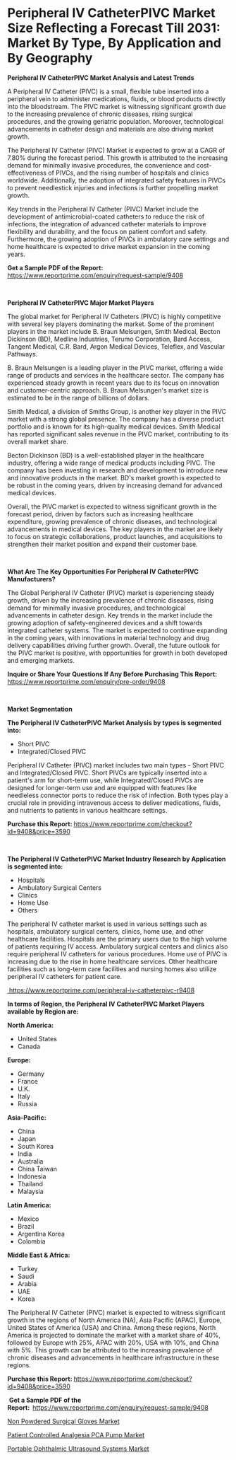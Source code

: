 <p><h1>Peripheral IV CatheterPIVC Market Size Reflecting a Forecast Till 2031: Market By Type, By Application and By Geography</h1></p><p><strong>Peripheral IV CatheterPIVC Market Analysis and Latest Trends</strong></p>
<p><p>A Peripheral IV Catheter (PIVC) is a small, flexible tube inserted into a peripheral vein to administer medications, fluids, or blood products directly into the bloodstream. The PIVC market is witnessing significant growth due to the increasing prevalence of chronic diseases, rising surgical procedures, and the growing geriatric population. Moreover, technological advancements in catheter design and materials are also driving market growth.</p><p>The Peripheral IV Catheter (PIVC) Market is expected to grow at a CAGR of 7.80% during the forecast period. This growth is attributed to the increasing demand for minimally invasive procedures, the convenience and cost-effectiveness of PIVCs, and the rising number of hospitals and clinics worldwide. Additionally, the adoption of integrated safety features in PIVCs to prevent needlestick injuries and infections is further propelling market growth.</p><p>Key trends in the Peripheral IV Catheter (PIVC) Market include the development of antimicrobial-coated catheters to reduce the risk of infections, the integration of advanced catheter materials to improve flexibility and durability, and the focus on patient comfort and safety. Furthermore, the growing adoption of PIVCs in ambulatory care settings and home healthcare is expected to drive market expansion in the coming years.</p></p>
<p><strong>Get a Sample PDF of the Report:&nbsp;</strong> <a href="https://www.reportprime.com/enquiry/request-sample/9408">https://www.reportprime.com/enquiry/request-sample/9408</a></p>
<p>&nbsp;</p>
<p><strong>Peripheral IV CatheterPIVC Major Market Players</strong></p>
<p><p>The global market for Peripheral IV Catheters (PIVC) is highly competitive with several key players dominating the market. Some of the prominent players in the market include B. Braun Melsungen, Smith Medical, Becton Dickinson (BD), Medline Industries, Terumo Corporation, Bard Access, Tangent Medical, C.R. Bard, Argon Medical Devices, Teleflex, and Vascular Pathways.</p><p>B. Braun Melsungen is a leading player in the PIVC market, offering a wide range of products and services in the healthcare sector. The company has experienced steady growth in recent years due to its focus on innovation and customer-centric approach. B. Braun Melsungen's market size is estimated to be in the range of billions of dollars.</p><p>Smith Medical, a division of Smiths Group, is another key player in the PIVC market with a strong global presence. The company has a diverse product portfolio and is known for its high-quality medical devices. Smith Medical has reported significant sales revenue in the PIVC market, contributing to its overall market share.</p><p>Becton Dickinson (BD) is a well-established player in the healthcare industry, offering a wide range of medical products including PIVC. The company has been investing in research and development to introduce new and innovative products in the market. BD's market growth is expected to be robust in the coming years, driven by increasing demand for advanced medical devices.</p><p>Overall, the PIVC market is expected to witness significant growth in the forecast period, driven by factors such as increasing healthcare expenditure, growing prevalence of chronic diseases, and technological advancements in medical devices. The key players in the market are likely to focus on strategic collaborations, product launches, and acquisitions to strengthen their market position and expand their customer base.</p></p>
<p>&nbsp;</p>
<p><strong>What Are The Key Opportunities For Peripheral IV CatheterPIVC Manufacturers?</strong></p>
<p><p>The Global Peripheral IV Catheter (PIVC) market is experiencing steady growth, driven by the increasing prevalence of chronic diseases, rising demand for minimally invasive procedures, and technological advancements in catheter design. Key trends in the market include the growing adoption of safety-engineered devices and a shift towards integrated catheter systems. The market is expected to continue expanding in the coming years, with innovations in material technology and drug delivery capabilities driving further growth. Overall, the future outlook for the PIVC market is positive, with opportunities for growth in both developed and emerging markets.</p></p>
<p><strong>Inquire or Share Your Questions If Any Before Purchasing This Report:</strong> <a href="https://www.reportprime.com/enquiry/pre-order/9408">https://www.reportprime.com/enquiry/pre-order/9408</a></p>
<p>&nbsp;</p>
<p><strong>Market Segmentation</strong></p>
<p><strong>The Peripheral IV CatheterPIVC Market Analysis by types is segmented into:</strong></p>
<p><ul><li>Short PIVC</li><li>Integrated/Closed PIVC</li></ul></p>
<p><p>Peripheral IV Catheter (PIVC) market includes two main types - Short PIVC and Integrated/Closed PIVC. Short PIVCs are typically inserted into a patient's arm for short-term use, while Integrated/Closed PIVCs are designed for longer-term use and are equipped with features like needleless connector ports to reduce the risk of infection. Both types play a crucial role in providing intravenous access to deliver medications, fluids, and nutrients to patients in various healthcare settings.</p></p>
<p><strong>Purchase this Report:&nbsp;</strong><a href="https://www.reportprime.com/checkout?id=9408&price=3590">https://www.reportprime.com/checkout?id=9408&price=3590</a></p>
<p>&nbsp;</p>
<p><strong>The Peripheral IV CatheterPIVC Market Industry Research by Application is segmented into:</strong></p>
<p><ul><li>Hospitals</li><li>Ambulatory Surgical Centers</li><li>Clinics</li><li>Home Use</li><li>Others</li></ul></p>
<p><p>The peripheral IV catheter market is used in various settings such as hospitals, ambulatory surgical centers, clinics, home use, and other healthcare facilities. Hospitals are the primary users due to the high volume of patients requiring IV access. Ambulatory surgical centers and clinics also require peripheral IV catheters for various procedures. Home use of PIVC is increasing due to the rise in home healthcare services. Other healthcare facilities such as long-term care facilities and nursing homes also utilize peripheral IV catheters for patient care.</p></p>
<p><a href="https://www.reportprime.com/peripheral-iv-catheterpivc-r9408">&nbsp;https://www.reportprime.com/peripheral-iv-catheterpivc-r9408</a></p>
<p><strong>In terms of Region, the Peripheral IV CatheterPIVC Market Players available by Region are:</strong></p>
<p>
    <p> <strong> North America: </strong>
        <ul>
            <li>United States</li>
            <li>Canada</li>
        </ul>
        </p> 
    <p> <strong> Europe: </strong>
        <ul>
            <li>Germany</li>
            <li>France</li>
            <li>U.K.</li>
            <li>Italy</li>
            <li>Russia</li>
        </ul>
        </p> 
    <p> <strong> Asia-Pacific: </strong>
        <ul>
            <li>China</li>
            <li>Japan</li>
            <li>South Korea</li>
            <li>India</li>
            <li>Australia</li>
            <li>China Taiwan</li>
            <li>Indonesia</li>
            <li>Thailand</li>
            <li>Malaysia</li>
        </ul>
        </p> 
    <p> <strong> Latin America: </strong>
        <ul>
            <li>Mexico</li>
            <li>Brazil</li>
            <li>Argentina Korea</li>
            <li>Colombia</li>
        </ul>
        </p> 
    <p> <strong> Middle East & Africa: </strong>
        <ul>
            <li>Turkey</li>
            <li>Saudi</li>
            <li>Arabia</li>
            <li>UAE</li>
            <li>Korea</li>
        </ul>
    </p>
    </p>
<p><p>The Peripheral IV Catheter (PIVC) market is expected to witness significant growth in the regions of North America (NA), Asia Pacific (APAC), Europe, United States of America (USA) and China. Among these regions, North America is projected to dominate the market with a market share of 40%, followed by Europe with 25%, APAC with 20%, USA with 10%, and China with 5%. This growth can be attributed to the increasing prevalence of chronic diseases and advancements in healthcare infrastructure in these regions.</p></p>
<p><strong>Purchase this Report: </strong><a href="https://www.reportprime.com/checkout?id=9408&price=3590">https://www.reportprime.com/checkout?id=9408&price=3590</a></p>
<p>&nbsp;<strong>Get a Sample PDF of the Report:&nbsp;&nbsp;</strong><a href="https://www.reportprime.com/enquiry/request-sample/9408">https://www.reportprime.com/enquiry/request-sample/9408</a></p>
<p><strong></strong></p>
<p><p><a href="https://github.com/FassouRP/Market-Research-Report-List-5/blob/main/non-powdered-surgical-gloves-market.md">Non Powdered Surgical Gloves Market</a></p><p><a href="https://github.com/rahu1506/Market-Research-Report-List-5/blob/main/patient-controlled-analgesia-pca-pump-market.md">Patient Controlled Analgesia PCA Pump Market</a></p><p><a href="https://github.com/juniordelafrance/Market-Research-Report-List-4/blob/main/portable-ophthalmic-ultrasound-systems-market.md">Portable Ophthalmic Ultrasound Systems Market</a></p></p>